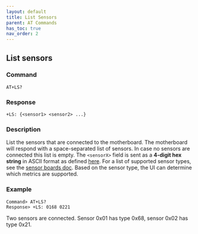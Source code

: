 ```yaml
---
layout: default
title: List Sensors
parent: AT Commands
has_toc: true
nav_order: 2
---
```


## List sensors

### Command
```
AT+LS?
```

### Response
```
+LS: {<sensor1> <sensor2> ...}
```

### Description
List the sensors that are connected to the motherboard. The motherboard will respond with a space-separated list of sensors. In case no sensors are connected this list is empty. The `<sensorX>` field is sent as a **4-digit hex string** in ASCII format as defined [here](../at-commands). For a list of supported sensor types, see the [sensor boards doc](../sensor-boards).
Based on the sensor type, the UI can determine which metrics are supported.
  
### Example
```
Command> AT+LS?
Response> +LS: 0168 0221
```
Two sensors are connected. Sensor 0x01 has type 0x68, sensor 0x02 has type 0x21.
